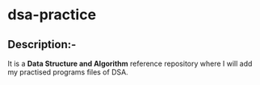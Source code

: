 # dsa-practice

## Description:-

It is a **Data Structure and Algorithm** reference repository where I will add my practised programs files of DSA.


